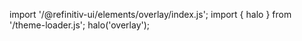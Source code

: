 <!--
type: template
name: overlay
-->

import '/@refinitiv-ui/elements/overlay/index.js';
import { halo } from '/theme-loader.js';
halo('overlay');
